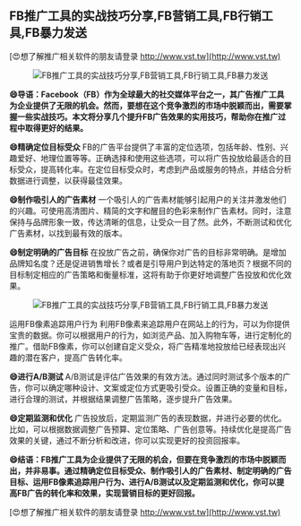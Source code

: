 ## **FB推广工具的实战技巧分享,FB营销工具,FB行销工具,FB暴力发送**

[😍想了解推广相关软件的朋友请登录 http://www.vst.tw](http://www.vst.tw)

 <center><img src="https://vst.tw/MP4/tuiguang/png/5.png" alt="FB推广工具的实战技巧分享,FB营销工具,FB行销工具,FB暴力发送"></center>

**😄导语：Facebook（FB）作为全球最大的社交媒体平台之一，其广告推广工具为企业提供了无限的机会。然而，要想在这个竞争激烈的市场中脱颖而出，需要掌握一些实战技巧。本文将分享几个提升FB广告效果的实用技巧，帮助你在推广过程中取得更好的结果。**

**😄精确定位目标受众**
FB的广告平台提供了丰富的定位选项，包括年龄、性别、兴趣爱好、地理位置等等。正确选择和使用这些选项，可以将广告投放给最适合的目标受众，提高转化率。在定位目标受众时，考虑到产品或服务的特点，并结合分析数据进行调整，以获得最佳效果。

**😄制作吸引人的广告素材**
一个吸引人的广告素材能够引起用户的关注并激发他们的兴趣。可使用高清图片、精简的文字和醒目的色彩来制作广告素材。同时，注意保持与品牌形象一致，传达清晰的信息，让受众一目了然。此外，不断测试和优化广告素材，以找到最有效的版本。

**😄制定明确的广告目标**
在投放广告之前，确保你对广告的目标非常明确。是增加品牌知名度？还是促进销售增长？或者是引导用户到达特定的落地页？根据不同的目标制定相应的广告策略和衡量标准，这将有助于你更好地调整广告投放和优化效果。

 <center><img src="https://vst.tw/MP4/tuiguang/png/6.png" alt="FB推广工具的实战技巧分享,FB营销工具,FB行销工具,FB暴力发送"></center>

运用FB像素追踪用户行为
利用FB像素来追踪用户在网站上的行为，可以为你提供宝贵的数据。你可以根据用户的行为，如浏览产品、加入购物车等，进行定制化的推广。借助FB像素，你可以创建自定义受众，将广告精准地投放给已经表现出兴趣的潜在客户，提高广告转化率。

**😄进行A/B测试**
A/B测试是评估广告效果的有效方法。通过同时测试多个版本的广告，你可以确定哪种设计、文案或定位方式更吸引受众。设置正确的变量和目标，进行合理的测试，并根据结果调整广告策略，逐步提升广告效果。

**😄定期监测和优化**
广告投放后，定期监测广告的表现数据，并进行必要的优化。比如，可以根据数据调整广告预算、定位策略、广告创意等。持续优化是提高广告效果的关键，通过不断分析和改进，你可以实现更好的投资回报率。

**😄结语：FB推广工具为企业提供了无限的机会，但要在竞争激烈的市场中脱颖而出，并非易事。通过精确定位目标受众、制作吸引人的广告素材、制定明确的广告目标、运用FB像素追踪用户行为、进行A/B测试以及定期监测和优化，你可以提高FB广告的转化率和效果，实现营销目标的更好回报。**

[😍想了解推广相关软件的朋友请登录 http://www.vst.tw](http://www.vst.tw)



